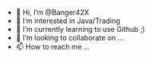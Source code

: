 - 👋 Hi, I’m @Banger42X
- 👀 I’m interested in Java/Trading
- 🌱 I’m currently learning to use Github ;)
- 💞️ I’m looking to collaborate on ...
- 📫 How to reach me ...

<!---
Banger42X/Banger42X is a ✨ special ✨ repository because its `README.md` (this file) appears on your GitHub profile.
You can click the Preview link to take a look at your changes.
--->
